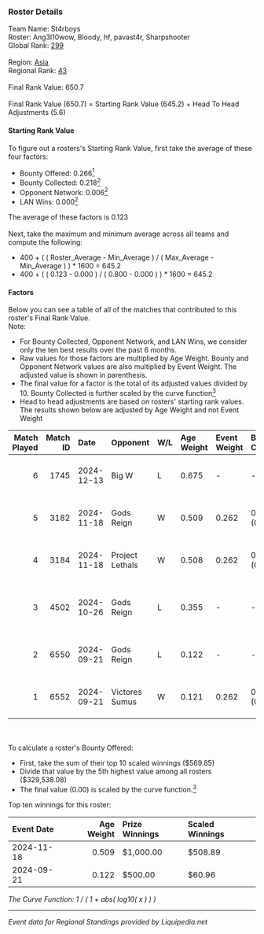 ### Roster Details<br />
Team Name: St4rboys<br />
Roster: Ang3l10wow, Bloody, hf, pavast4r, Sharpshooter<br />
Global Rank: [299](../standings_global.md)<br />
<br />
Region: [Asia]( ../standings_asia.md)<br />
Regional Rank: [43]( ../standings_asia.md)<br />
<br />
Final Rank Value:  650.7<br />
<br />
Final Rank Value (650.7) = Starting Rank Value (645.2) + Head To Head Adjustments (5.6)<br />

#### Starting Rank Value<br />
To figure out a rosters's Starting Rank Value, first take the average of these four factors:<br />
- Bounty Offered: 0.266[<sup>1</sup>](#table2)
- Bounty Collected: 0.218[<sup>2</sup>](#table1)
- Opponent Network: 0.006[<sup>2</sup>](#table1)
- LAN Wins: 0.000[<sup>2</sup>](#table1)

The average of these factors is 0.123<br />
<br />
Next, take the maximum and minimum average across all teams and compute the following:<br />
- 400 + ( ( Roster_Average - Min_Average ) / ( Max_Average - Min_Average ) ) * 1600 = 645.2
- 400 + ( ( 0.123 - 0.000 ) / ( 0.800 - 0.000 ) ) * 1600 = 645.2


#### Factors<br />
Below you can see a table of all of the matches that contributed to this roster's Final Rank Value.<br />
Note:<br />

- For Bounty Collected, Opponent Network, and LAN Wins, we consider only the ten best results over the past 6 months.
- Raw values for those factors are multiplied by Age Weight. Bounty and Opponent Network values are also multiplied by Event Weight. The adjusted value is shown in parenthesis.
- The final value for a factor is the total of its adjusted values divided by 10. Bounty Collected is further scaled by the curve function[<sup>3</sup>](#curveFunction)
- Head to head adjustments are based on rosters' starting rank values. The results shown below are adjusted by Age Weight and not Event Weight
<span id="table1"></span><br />


| Match Played | Match ID | Date       | Opponent        | W/L | Age Weight | Event Weight | Bounty Collected | Opponent Network | LAN Wins  | H2H Adj. | Roster                                            |
| -: | -: | :- | :- | :- | :- | :- | :- | :- | :- | -: | :- |
|            6 |     1745 | 2024-12-13 | Big W           | L   | 0.675      | -            | -                | -                | -         |    -9.52 | Ang3l10wow, Bloody, hf, pavast4r, Sharpshooter    |
|            5 |     3182 | 2024-11-18 | Gods Reign      | W   | 0.509      | 0.262        | 0.018 (0.002)    | 0.407 (0.054)    | 0 (0.000) |    12.27 | Bloody, crony, hf, pavast4r, Sharpshooter         |
|            4 |     3184 | 2024-11-18 | Project Lethals | W   | 0.508      | 0.262        | 0.000 (0.000)    | 0.007 (0.001)    | 0 (0.000) |     3.22 | Bloody, crony, hf, pavast4r, Sharpshooter         |
|            3 |     4502 | 2024-10-26 | Gods Reign      | L   | 0.355      | -            | -                | -                | -         |    -2.29 | Ang3l10wow, Bloody, Empera, Scoffic, Sharpshooter |
|            2 |     6550 | 2024-09-21 | Gods Reign      | L   | 0.122      | -            | -                | -                | -         |    -0.72 | Ang3l10wow, Bloody, hf, Scoffic, Sharpshooter     |
|            1 |     6552 | 2024-09-21 | Victores Sumus  | W   | 0.121      | 0.262        | 0.006 (0.000)    | 0.173 (0.005)    | 0 (0.000) |     2.60 | Ang3l10wow, Bloody, hf, Scoffic, Sharpshooter     |

<br />
<span id="table2"></span><br />
To calculate a roster's Bounty Offered:<br />

- First, take the sum of their top 10 scaled winnings ($569.85)
- Divide that value by the 5th highest value among all rosters ($329,538.08)
- The final value (0.00) is scaled by the curve function.[<sup>3</sup>](#curveFunction)

Top ten winnings for this roster:<br />

| Event Date | Age Weight | Prize Winnings | Scaled Winnings |
| :- | -: | :- | :- |
| 2024-11-18 |      0.509 | $1,000.00      | $508.89         |
| 2024-09-21 |      0.122 | $500.00        | $60.96          |


<span id="curveFunction"></span>_The Curve Function: 1 / ( 1 + abs( log10( x ) ) )_<br />

---
_Event data for Regional Standings provided by Liquipedia.net_<br />
